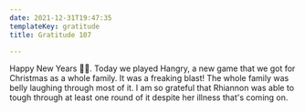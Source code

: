 ```yaml
---
date: 2021-12-31T19:47:35
templateKey: gratitude
title: Gratitude 107

---
```


Happy New Years  🎉🎉.  Today we played Hangry, a new game that we got for Christmas as
a whole family.  It was a freaking blast!  The whole family was belly laughing
through most of it.  I am so grateful that Rhiannon was able to tough through at
least one round of it despite her illness that's coming on.
